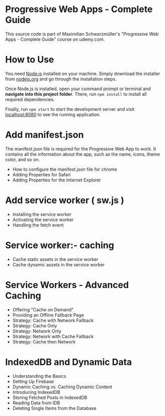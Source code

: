 # Progressive Web Apps - Complete Guide

This source code is part of Maximilian Schwarzmüller's "Progressive Web Apps - Complete Guide" course on udemy.com.

# How to Use

You need [Node.js](https://nodejs.org) installed on your machine. Simply download the installer from [nodejs.org](https://nodejs.org) and go through the installation steps.

Once Node.js is installed, open your command prompt or terminal and **navigate into this project folder**. There, run `npm install` to install all required dependencies.

Finally, run `npm start` to start the development server and visit [localhost:8080](http://localhost:8080) to see the running application.

# Add manifest.json

The manifest.json file is required for the Progressive Web App to work. It contains all the information about the app, such as the name, icons, theme color, and so on.

- How to configure the manifest.json file for chrome
- Adding Properties for Safari
- Adding Properties for the Internet Explorer

# Add service worker ( sw.js )

- Installing the service worker
- Activating the service worker
- Handling the fetch event

# Service worker:- caching

- Cache static assets in the service worker
- Cache dynamic assets in the service worker

# Service Workers - Advanced Caching

- Offering "Cache on Demand"
- Providing an Offline Fallback Page
- Strategy: Cache with Network Fallback
- Strategy: Cache Only
- Strategy: Network Only
- Strategy: Network with Cache Fallback
- Strategy: Cache then Network

# IndexedDB and Dynamic Data

- Understanding the Basics
- Setting Up Firebase
- Dynamic Caching vs. Caching Dynamic Content
- Introducing IndexedDB
- Storing Fetched Posts in IndexedDB
- Reading Data from IDB
- Deleting Single Items from the Database
